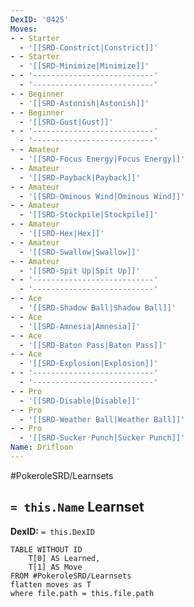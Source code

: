 ```yaml
---
DexID: '0425'
Moves:
- - Starter
  - '[[SRD-Constrict|Constrict]]'
- - Starter
  - '[[SRD-Minimize|Minimize]]'
- - '---------------------------'
  - '---------------------------'
- - Beginner
  - '[[SRD-Astonish|Astonish]]'
- - Beginner
  - '[[SRD-Gust|Gust]]'
- - '---------------------------'
  - '---------------------------'
- - Amateur
  - '[[SRD-Focus Energy|Focus Energy]]'
- - Amateur
  - '[[SRD-Payback|Payback]]'
- - Amateur
  - '[[SRD-Ominous Wind|Ominous Wind]]'
- - Amateur
  - '[[SRD-Stockpile|Stockpile]]'
- - Amateur
  - '[[SRD-Hex|Hex]]'
- - Amateur
  - '[[SRD-Swallow|Swallow]]'
- - Amateur
  - '[[SRD-Spit Up|Spit Up]]'
- - '---------------------------'
  - '---------------------------'
- - Ace
  - '[[SRD-Shadow Ball|Shadow Ball]]'
- - Ace
  - '[[SRD-Amnesia|Amnesia]]'
- - Ace
  - '[[SRD-Baton Pass|Baton Pass]]'
- - Ace
  - '[[SRD-Explosion|Explosion]]'
- - '---------------------------'
  - '---------------------------'
- - Pro
  - '[[SRD-Disable|Disable]]'
- - Pro
  - '[[SRD-Weather Ball|Weather Ball]]'
- - Pro
  - '[[SRD-Sucker Punch|Sucker Punch]]'
Name: Drifloon
---
```


#PokeroleSRD/Learnsets

## `= this.Name` Learnset

**DexID:** `= this.DexID`

```dataview
TABLE WITHOUT ID
    T[0] AS Learned,
    T[1] AS Move
FROM #PokeroleSRD/Learnsets
flatten moves as T
where file.path = this.file.path
```
